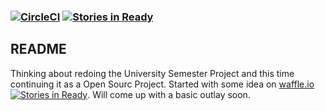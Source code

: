 ### [![CircleCI](https://circleci.com/gh/algosig/nepal-medical-data-visualization.svg?style=svg)](https://circleci.com/gh/algosig/nepal-medical-data-visualization) [![Stories in Ready](https://badge.waffle.io/algosig/nepal-medical-data-visualization.png?label=ready&title=Ready)](http://waffle.io/algosig/nepal-medical-data-visualization)

## README
Thinking about redoing the University Semester Project and this time continuing it as a Open Sourc Project. Started with some idea on <a href="https://waffle.io/algosig/nepal-medical-data-visualization">waffle.io</a> [![Stories in Ready](https://badge.waffle.io/algosig/nepal-medical-data-visualization.png?label=ready&title=Ready)](http://waffle.io/algosig/nepal-medical-data-visualization). Will come up with a basic outlay soon.
